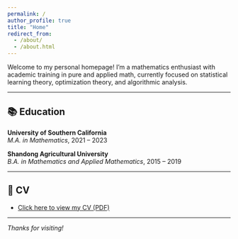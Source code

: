 ```yaml
---
permalink: /
author_profile: true
title: "Home"
redirect_from: 
  - /about/
  - /about.html
---
```


Welcome to my personal homepage! I’m a mathematics enthusiast with academic training in pure and applied math, currently focused on statistical learning theory, optimization theory, and algorithmic analysis.


---

## 📚 Education

**University of Southern California**  
_M.A. in Mathematics_, 2021 – 2023  


**Shandong Agricultural University**  
_B.A. in Mathematics and Applied Mathematics_, 2015 – 2019  

---

## 📄 CV

- [Click here to view my CV (PDF)](https://hollowolloh.github.io/files/CV.pdf)

---

_Thanks for visiting!_

